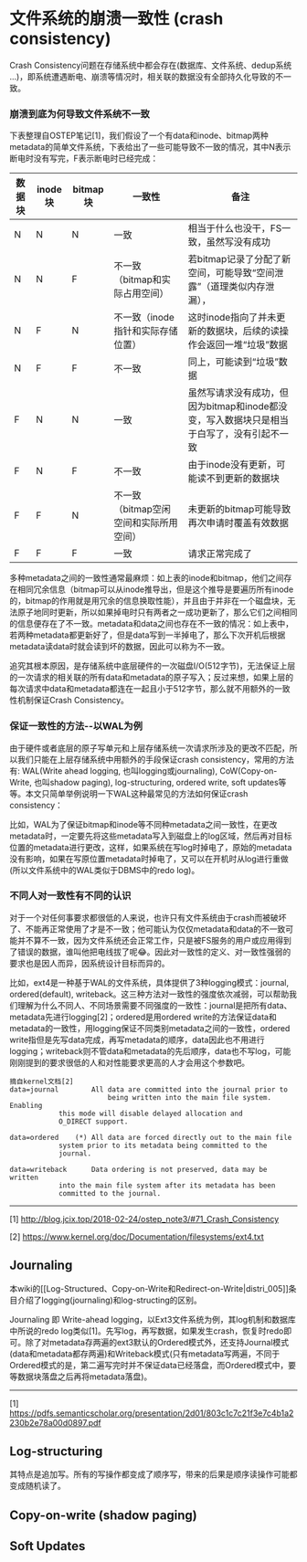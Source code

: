# 文件系统的崩溃一致性 (crash consistency)

Crash Consistency问题在存储系统中都会存在(数据库、文件系统、dedup系统 ...)，即系统遭遇断电、崩溃等情况时，相关联的数据没有全部持久化导致的不一致。

### 崩溃到底为何导致文件系统不一致

下表整理自OSTEP笔记[1]，我们假设了一个有data和inode、bitmap两种metadata的简单文件系统，下表给出了一些可能导致不一致的情况，其中N表示断电时没有写完，F表示断电时已经完成：

| 数据块 | inode块 |bitmap块|一致性|备注|
|--------|--------|-------|----|---|
|N|N|N|一致|相当于什么也没干，FS一致，虽然写没有成功|
|N|N|F|不一致（bitmap和实际占用空间）|若bitmap记录了分配了新空间，可能导致“空间泄露”（道理类似内存泄漏），|
|N|F|N|不一致（inode指针和实际存储位置）|这时inode指向了并未更新的数据块，后续的读操作会返回一堆“垃圾”数据|
|N|F|F|不一致|同上，可能读到“垃圾”数据|
|  F  |    N    |    N |一致|虽然写请求没有成功，但因为bitmap和inode都没变，写入数据块只是相当于白写了，没有引起不一致|
|F|N|F|不一致|由于inode没有更新，可能读不到更新的数据块|
|F|F|N|不一致（bitmap空闲空间和实际所用空间）|未更新的bitmap可能导致再次申请时覆盖有效数据|
|F|F|F|一致|请求正常完成了|

多种metadata之间的一致性通常最麻烦：如上表的inode和bitmap，他们之间存在相同冗余信息（bitmap可以从inode推导出，但是这个推导是要遍历所有inode的，bitmap的作用就是用冗余的信息换取性能），并且由于并非在一个磁盘块，无法原子地同时更新，所以如果掉电时只有两者之一成功更新了，那么它们之间相同的信息便存在了不一致。metadata和data之间也存在不一致的情况：如上表中，若两种metadata都更新好了，但是data写到一半掉电了，那么下次开机后根据metadata读data时就会读到坏的数据，因此可以称为不一致。

追究其根本原因，是存储系统中底层硬件的一次磁盘I/O(512字节)，无法保证上层的一次请求的相关联的所有data和metadata的原子写入；反过来想，如果上层的每次请求中data和metadata都连在一起且小于512字节，那么就不用额外的一致性机制保证Crash Consistency。

### 保证一致性的方法--以WAL为例

由于硬件或者底层的原子写单元和上层存储系统一次请求所涉及的更改不匹配，所以我们只能在上层存储系统中用额外的手段保证crash consistency，常用的方法有: WAL(Write ahead logging, 也叫logging或journaling), CoW(Copy-on-Write, 也叫shadow paging), log-structuring, ordered write, soft updates等等。本文只简单举例说明一下WAL这种最常见的方法如何保证crash consistency：

比如，WAL为了保证bitmap和inode等不同种metadata之间一致性，在更改metadata时，一定要先将这些metadata写入到磁盘上的log区域，然后再对目标位置的metadata进行更改，这样，如果系统在写log时掉电了，原始的metadata没有影响，如果在写原位置metadata时掉电了，又可以在开机时从log进行重做(所以文件系统中的WAL类似于DBMS中的redo log)。

### 不同人对一致性有不同的认识

对于一个对任何事要求都很低的人来说，也许只有文件系统由于crash而被破坏了、不能再正常使用了才是不一致；他可能认为仅仅metadata和data的不一致可能并不算不一致，因为文件系统还会正常工作，只是被FS服务的用户或应用得到了错误的数据，谁叫他把电线拔了呢😂。因此对一致性的定义、对一致性强弱的要求也是因人而异，因系统设计目标而异的。

比如，ext4是一种基于WAL的文件系统，具体提供了3种logging模式：journal, ordered(default), writeback。这三种方法对一致性的强度依次减弱，可以帮助我们理解为什么不同人、不同场景需要不同强度的一致性：journal是把所有data、metadata先进行logging[2]；ordered是用ordered write的方法保证data和metadata的一致性，用logging保证不同类别metadata之间的一致性，ordered write指但是先写data完成，再写metadata的顺序，data因此也不用进行logging；writeback则不管data和metadata的先后顺序，data也不写log，可能刚刚提到的要求很低的人和对性能要求更高的人才会用这个参数吧。

```
摘自kernel文档[2]
data=journal		All data are committed into the journal prior to 
                        being written into the main file system.  Enabling
			this mode will disable delayed allocation and
			O_DIRECT support.

data=ordered	(*)	All data are forced directly out to the main file
			system prior to its metadata being committed to the
			journal.

data=writeback		Data ordering is not preserved, data may be written
			into the main file system after its metadata has been
			committed to the journal.
```

---
[1] http://blog.jcix.top/2018-02-24/ostep_note3/#71_Crash_Consistency

[2] https://www.kernel.org/doc/Documentation/filesystems/ext4.txt

## Journaling

本wiki的[[Log-Structured、Copy-on-Write和Redirect-on-Write|distri_005]]条目介绍了logging(journaling)和log-structing的区别。

Journaling 即 Write-ahead logging，以Ext3文件系统为例，其log机制和数据库中所说的redo log类似[1]。先写log，再写数据，如果发生crash，恢复时redo即可。除了对metadata存两遍的ext3默认的Ordered模式外，还支持Journal模式(data和metadata都存两遍)和Writeback模式(只有metadata写两遍，不同于Ordered模式的是，第二遍写完时并不保证data已经落盘，而Ordered模式中，要等数据块落盘之后再将metadata落盘)。

---
[1] https://pdfs.semanticscholar.org/presentation/2d01/803c1c7c21f3e7c4b1a2230b2e78a00d0897.pdf

## Log-structuring

其特点是追加写。所有的写操作都变成了顺序写，带来的后果是顺序读操作可能都变成随机读了。

## Copy-on-write (shadow paging)

## Soft Updates